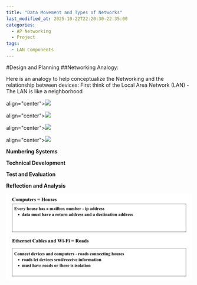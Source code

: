 ```yaml
---
title: "Data Movement and Types of Networks"
last_modified_at: 2025-10-22T22:20:30-22:35:00
categories:
  - AP Networking
  - Project
tags:
  - LAN Components
---
```


#Design and Planning
##Networking Analogy:
<p>Here is an analogy to help conceptualize the Networking and the relationship between devices: 
First think of the Local Area Network (LAN) - The LAN is like a neighborhood
<p> align="center"><img src="(/assets/images/Photo9DataMovementandTypesofNetworks.jpg)" /></p>
align="center"><img src="(/assets/images/Photo10DataMovementandTypesofNetworks.jpg)"/></p>
align="center"><img src="(/assets/images/Photo11DataMovementandTypesofNetworks.jpg)"/></p>
align="center"><img src="(/assets/images/Photo12DataMovementandTypesofNetworks.jpg)"/></p></p>

**Numbering Systems**

**Technical Development**

**Test and Evaluation**

**Reflection and Analysis**
<!-- ...existing code... -->
![Neighborhood diagram 1](/assets/images/Photo9DataMovementandTypesofNetworks.jpg)
<!-- ...existing code... -->